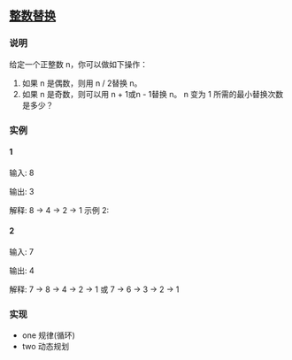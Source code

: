 ## [整数替换](https://leetcode-cn.com/problems/integer-replacement/)

### 说明
给定一个正整数 n，你可以做如下操作：

1. 如果 n 是偶数，则用 n / 2替换 n。
2. 如果 n 是奇数，则可以用 n + 1或n - 1替换 n。
n 变为 1 所需的最小替换次数是多少？

### 实例
#### 1

输入:
8

输出:
3

解释:
8 -> 4 -> 2 -> 1
示例 2:

#### 2
输入:
7

输出:
4

解释:
7 -> 8 -> 4 -> 2 -> 1
或
7 -> 6 -> 3 -> 2 -> 1

### 实现
* one 规律(循环)
* two 动态规划